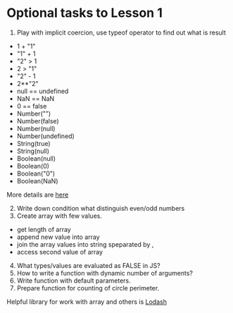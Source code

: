 # Optional tasks to Lesson 1

1) Play with implicit coercion, use typeof operator to find out what is result
  * 1 + "1"
  * "1" + 1
  * "2" > 1
  * 2 > "1"
  * "2" - 1
  * 2**"2"
  * null == undefined
  * NaN == NaN
  * 0 == false
  * Number("")
  * Number(false)
  * Number(null)
  * Number(undefined)
  * String(true)
  * String(null)
  * Boolean(null)
  * Boolean(0)
  * Boolean("0")
  * Boolean(NaN)

More details are [here](https://dev.to/promisetochi/what-you-need-to-know-about-javascripts-implicit-coercion-e23)

2) Write down condition what distinguish even/odd numbers
3) Create array with few values.
  * get length of array
  * append new value into array
  * join the array values into string speparated by ,
  * access second value of array
4) What types/values are evaluated as FALSE in JS?
5) How to write a function with dynamic number of arguments?
6) Write function with default parameters.
7) Prepare function for counting of circle perimeter.

Helpful library for work with array and others is [Lodash](https://lodash.com)
